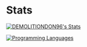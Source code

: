 
# Stats
[![DEMOLITIONDON96's Stats](https://github-readme-stats.vercel.app/api?username=DEMOLITIONDON96&show_icons=true&icon_color=ae00ff&count_private=true&layout=compact&bg_color=320,78fffa,07a0ed&title_color=000&text_color=000)](https://github.com/anuraghazra/github-readme-stats)

[![Programming Languages](https://github-readme-stats.vercel.app/api/top-langs/?username=DEMOLITIONDON96&langs_count=10&show_icons=true&bg_color=320,78fffa,07a0ed&title_color=000&text_color=000)](https://github.com/anuraghazra/github-readme-stats)
